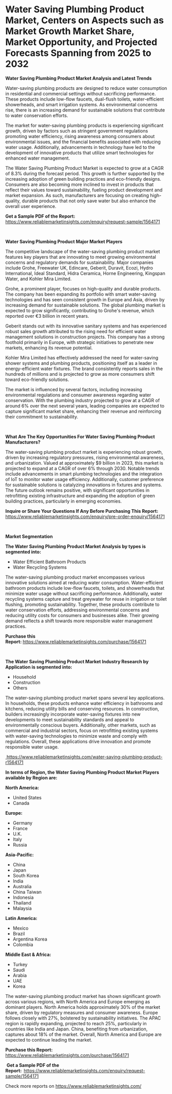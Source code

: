 <p><h1>Water Saving Plumbing Product Market, Centers on Aspects such as Market Growth Market Share, Market Opportunity, and Projected Forecasts Spanning from 2025 to 2032</h1></p><p><strong>Water Saving Plumbing Product Market Analysis and Latest Trends</strong></p>
<p><p>Water-saving plumbing products are designed to reduce water consumption in residential and commercial settings without sacrificing performance. These products include low-flow faucets, dual-flush toilets, water-efficient showerheads, and smart irrigation systems. As environmental concerns rise, there is an increasing demand for sustainable solutions that contribute to water conservation efforts.</p><p>The market for water-saving plumbing products is experiencing significant growth, driven by factors such as stringent government regulations promoting water efficiency, rising awareness among consumers about environmental issues, and the financial benefits associated with reducing water usage. Additionally, advancements in technology have led to the development of innovative products that utilize smart technologies for enhanced water management.</p><p>The Water Saving Plumbing Product Market is expected to grow at a CAGR of 8.3% during the forecast period. This growth is further supported by the increasing adoption of green building practices and eco-friendly designs. Consumers are also becoming more inclined to invest in products that reflect their values toward sustainability, fueling product development and market expansion. As such, manufacturers are focusing on creating high-quality, durable products that not only save water but also enhance the overall user experience.</p></p>
<p><strong>Get a Sample PDF of the Report:&nbsp;</strong> <a href="https://www.reliablemarketinsights.com/enquiry/request-sample/1564171?utm_campaign=2382&utm_medium=2&utm_source=Github&utm_content=ia&utm_term=09022025&utm_id=water-saving-plumbing-product">https://www.reliablemarketinsights.com/enquiry/request-sample/1564171</a></p>
<p>&nbsp;</p>
<p><strong>Water Saving Plumbing Product Major Market Players</strong></p>
<p><p>The competitive landscape of the water-saving plumbing product market features key players that are innovating to meet growing environmental concerns and regulatory demands for sustainability. Major companies include Grohe, Freewater UK, Edincare, Geberit, Duravit, Ecozi, Hydro International, Ideal Standard, Hidra Ceramica, Horne Engineering, Kingspan Water, and Kohler Mira Limited.</p><p>Grohe, a prominent player, focuses on high-quality and durable products. The company has been expanding its portfolio with smart water-saving technologies and has seen consistent growth in Europe and Asia, driven by increasing demand for sustainable solutions. The global plumbing market is expected to grow significantly, contributing to Grohe's revenue, which reported over €3 billion in recent years.</p><p>Geberit stands out with its innovative sanitary systems and has experienced robust sales growth attributed to the rising need for efficient water management solutions in construction projects. This company has a strong foothold primarily in Europe, with strategic initiatives to penetrate new markets, enhancing its revenue potential.</p><p>Kohler Mira Limited has effectively addressed the need for water-saving shower systems and plumbing products, positioning itself as a leader in energy-efficient water fixtures. The brand consistently reports sales in the hundreds of millions and is projected to grow as more consumers shift toward eco-friendly solutions.</p><p>The market is influenced by several factors, including increasing environmental regulations and consumer awareness regarding water conservation. With the plumbing industry projected to grow at a CAGR of around 6% over the next several years, leading companies are expected to capture significant market share, enhancing their revenue and reinforcing their commitment to sustainability.</p></p>
<p>&nbsp;</p>
<p><strong>What Are The Key Opportunities For Water Saving Plumbing Product Manufacturers?</strong></p>
<p><p>The water-saving plumbing product market is experiencing robust growth, driven by increasing regulatory pressures, rising environmental awareness, and urbanization. Valued at approximately $9 billion in 2023, this market is projected to expand at a CAGR of over 6% through 2030. Notable trends include advancements in smart plumbing technologies and the integration of IoT to monitor water usage efficiency. Additionally, customer preference for sustainable solutions is catalyzing innovations in fixtures and systems. The future outlook remains positive, with significant opportunities in retrofitting existing infrastructure and expanding the adoption of green building practices, particularly in emerging economies.</p></p>
<p><strong>Inquire or Share Your Questions If Any Before Purchasing This Report:</strong> <a href="https://www.reliablemarketinsights.com/enquiry/pre-order-enquiry/1564171?utm_campaign=2382&utm_medium=2&utm_source=Github&utm_content=ia&utm_term=09022025&utm_id=water-saving-plumbing-product">https://www.reliablemarketinsights.com/enquiry/pre-order-enquiry/1564171</a></p>
<p>&nbsp;</p>
<p><strong>Market Segmentation</strong></p>
<p><strong>The Water Saving Plumbing Product Market Analysis by types is segmented into:</strong></p>
<p><ul><li>Water Efficient Bathroom Products</li><li>Water Recycling Systems</li></ul></p>
<p><p>The water-saving plumbing product market encompasses various innovative solutions aimed at reducing water consumption. Water-efficient bathroom products include low-flow faucets, toilets, and showerheads that minimize water usage without sacrificing performance. Additionally, water recycling systems capture and treat greywater for reuse in irrigation or toilet flushing, promoting sustainability. Together, these products contribute to water conservation efforts, addressing environmental concerns and reducing utility costs for consumers and businesses alike. Their growing demand reflects a shift towards more responsible water management practices.</p></p>
<p><strong>Purchase this Report:&nbsp;</strong><a href="https://www.reliablemarketinsights.com/purchase/1564171?utm_campaign=2382&utm_medium=2&utm_source=Github&utm_content=ia&utm_term=09022025&utm_id=water-saving-plumbing-product">https://www.reliablemarketinsights.com/purchase/1564171</a></p>
<p>&nbsp;</p>
<p><strong>The Water Saving Plumbing Product Market Industry Research by Application is segmented into:</strong></p>
<p><ul><li>Household</li><li>Construction</li><li>Others</li></ul></p>
<p><p>The water-saving plumbing product market spans several key applications. In households, these products enhance water efficiency in bathrooms and kitchens, reducing utility bills and conserving resources. In construction, builders increasingly incorporate water-saving fixtures into new developments to meet sustainability standards and appeal to environmentally conscious buyers. Additionally, other markets, such as commercial and industrial sectors, focus on retrofitting existing systems with water-saving technologies to minimize waste and comply with regulations. Overall, these applications drive innovation and promote responsible water usage.</p></p>
<p><a href="https://www.reliablemarketinsights.com/water-saving-plumbing-product-r1564171?utm_campaign=2382&utm_medium=2&utm_source=Github&utm_content=ia&utm_term=09022025&utm_id=water-saving-plumbing-product">&nbsp;https://www.reliablemarketinsights.com/water-saving-plumbing-product-r1564171</a></p>
<p><strong>In terms of Region, the Water Saving Plumbing Product Market Players available by Region are:</strong></p>
<p>
    <p> <strong> North America: </strong>
        <ul>
            <li>United States</li>
            <li>Canada</li>
        </ul>
        </p> 
    <p> <strong> Europe: </strong>
        <ul>
            <li>Germany</li>
            <li>France</li>
            <li>U.K.</li>
            <li>Italy</li>
            <li>Russia</li>
        </ul>
        </p> 
    <p> <strong> Asia-Pacific: </strong>
        <ul>
            <li>China</li>
            <li>Japan</li>
            <li>South Korea</li>
            <li>India</li>
            <li>Australia</li>
            <li>China Taiwan</li>
            <li>Indonesia</li>
            <li>Thailand</li>
            <li>Malaysia</li>
        </ul>
        </p> 
    <p> <strong> Latin America: </strong>
        <ul>
            <li>Mexico</li>
            <li>Brazil</li>
            <li>Argentina Korea</li>
            <li>Colombia</li>
        </ul>
        </p> 
    <p> <strong> Middle East & Africa: </strong>
        <ul>
            <li>Turkey</li>
            <li>Saudi</li>
            <li>Arabia</li>
            <li>UAE</li>
            <li>Korea</li>
        </ul>
    </p>
    </p>
<p><p>The water-saving plumbing product market has shown significant growth across various regions, with North America and Europe emerging as dominant players. North America holds approximately 30% of the market share, driven by regulatory measures and consumer awareness. Europe follows closely with 27%, bolstered by sustainability initiatives. The APAC region is rapidly expanding, projected to reach 25%, particularly in countries like India and Japan. China, benefiting from urbanization, captures about 18% of the market. Overall, North America and Europe are expected to continue leading the market.</p></p>
<p><strong>Purchase this Report: </strong><a href="https://www.reliablemarketinsights.com/purchase/1564171?utm_campaign=2382&utm_medium=2&utm_source=Github&utm_content=ia&utm_term=09022025&utm_id=water-saving-plumbing-product">https://www.reliablemarketinsights.com/purchase/1564171</a></p>
<p>&nbsp;<strong>Get a Sample PDF of the Report:&nbsp;&nbsp;</strong><a href="https://www.reliablemarketinsights.com/enquiry/request-sample/1564171?utm_campaign=2382&utm_medium=2&utm_source=Github&utm_content=ia&utm_term=09022025&utm_id=water-saving-plumbing-product">https://www.reliablemarketinsights.com/enquiry/request-sample/1564171</a></p>
<p><strong></strong></p>
<p>Check more reports on <a href="https://www.reliablemarketinsights.com/?utm_campaign=2382&utm_medium=2&utm_source=Github&utm_content=ia&utm_term=09022025&utm_id=water-saving-plumbing-product">https://www.reliablemarketinsights.com/</a></p>